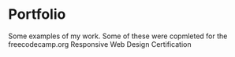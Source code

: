 # Portfolio

Some examples of my work. Some of these were copmleted for the freecodecamp.org Responsive Web Design Certification




